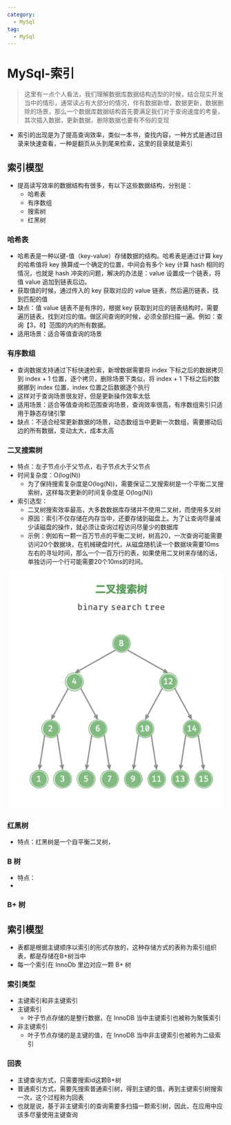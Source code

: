 ```yaml
---
category:
  - MySql
tag:
  - MySql
---
```

# MySql-索引

> 这里有一点个人看法，我们理解数据库数据结构选型的时候，结合现实开发当中的情形，通常读占有大部分的情况，伴有数据新增，数据更新，数据删除的场景，那么一个数据库数据结构首先要满足我们对于查询速度的考量，其次插入数据，更新数据，删除数据也要有不俗的变现

- 索引的出现是为了提高查询效率，类似一本书，查找内容，一种方式是通过目录来快速查看，一种是翻页从头到尾来检索，这里的目录就是索引

## 索引模型

- 提高读写效率的数据结构有很多，有以下这些数据结构，分别是：
  - 哈希表
  - 有序数组
  - 搜索树
  - 红黑树

### 哈希表

- 哈希表是一种以键-值（key-value）存储数据的结构。哈希表是通过计算 key 的哈希值将 key 换算成一个确定的位置，中间会有多个 key 计算 hash 相同的情况，也就是 hash 冲突的问题，解决的办法是：value 设置成一个链表，将值 value 追加到链表后边。
- 获取值的时候，通过传入的 key 获取对应的 value 链表，然后遍历链表，找到匹配的值
- 缺点：值 value 链表不是有序的，根据 key 获取到对应的链表结构时，需要遍历链表，找到对应的值。做区间查询的时候，必须全部扫描一遍。例如：查询【3，8】范围的内的所有数据。
- 适用场景：适合等值查询的场景

### 有序数组
- 查询数据支持通过下标快速检索，新增数据需要将 index 下标之后的数据拷贝到 index + 1 位置，逐个拷贝，删除场景下类似，将 index + 1 下标之后的数据挪到 index 位置，index 位置之后数据逐个执行
- 这样对于查询场景很友好，但是更新操作效率太低
- 适用场景：适合等值查询和范围查询场景，查询效率很高，有序数组索引只适用于静态存储引擎
- 缺点：不适合经常更新数据的场景，动态数组当中更新一次数组，需要挪动后边的所有数据，变动太大，成本太高

### 二叉搜索树

- 特点：左子节点小于父节点，右子节点大于父节点
- 时间复杂度：O(log(N))
  - 为了保持搜索复杂度是O(log(N))，需要保证二叉搜索树是一个平衡二叉搜索树，这样每次更新的时间复杂度是 O(log(N))
- 索引选型：
  - 二叉树搜索效率最高，大多数数据库存储并不使用二叉树，而使用多叉树
  - 原因：索引不仅存储在内存当中，还要存储到磁盘上。为了让查询尽量减少读磁盘的操作，就必须让查询过程访问尽量少的数据库
  - 示例：例如有一颗一百万节点的平衡二叉树，树高20，一次查询可能需要访问20个数据块，在机械硬盘时代，从磁盘随机读一个数据块需要10ms左右的寻址时间，那么一个一百万行的表，如果使用二叉树来存储的话，单独访问一个行可能需要20个10ms的时间。

![image-20231022183318951](./images/image-20231022183318951.png)

### 红黑树

- 特点：红黑树是一个自平衡二叉树，



### B 树

- 特点：
- 

### B+ 树



## 索引模型

- 表都是根据主键顺序以索引的形式存放的，这种存储方式的表称为索引组织表，都是存储在B+树当中
- 每一个索引在 InnoDb 里边对应一颗 B+ 树

### 索引类型

- 主键索引和非主键索引
- 主键索引
  - 叶子节点存储的是整行数据，在 InnoDB 当中主键索引也被称为聚簇索引
- 非主键索引
  - 叶子节点存储的是主键的值，在 InnoDB 当中非主键索引也被称为二级索引

### 回表

- 主键查询方式，只需要搜索id这颗B+树
- 普通索引方式，需要先搜索普通索引树，得到主键的值，再到主键索引树搜索一次，这个过程称为回表
- 也就是说，基于非主键索引的查询需要多扫描一颗索引树，因此，在应用中应该多尽量使用主键查询